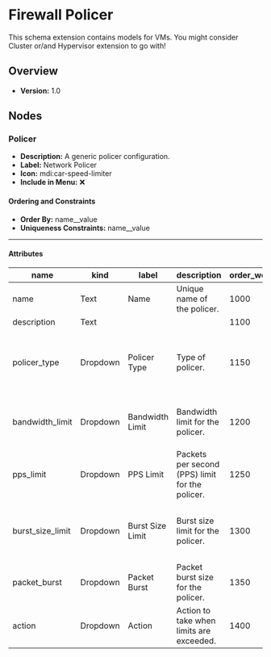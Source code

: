 # Firewall Policer

This schema extension contains models for VMs. You might consider Cluster or/and Hypervisor extension to go with!


## Overview
- **Version:** 1.0
## Nodes
### **Policer**
- **Description:** A generic policer configuration.
- **Label:** Network Policer
- **Icon:** mdi:car-speed-limiter
- **Include in Menu:** ❌

#### Ordering and Constraints
- **Order By:** name__value
- **Uniqueness Constraints:** name__value
---
#### Attributes
| name | kind | label | description | order_weight | unique | optional | choices |
| ---- | ---- | ----- | ----------- | ------------ | ------ | -------- | ------- |
| name | Text | Name | Unique name of the policer. | 1000 | True |  | `` |
| description | Text |  |  | 1100 |  | True | `` |
| policer_type | Dropdown | Policer Type | Type of policer. | 1150 |  | True | `bandwidth-policer, interface-policer, shared-policer, hierarchical-policer` |
| bandwidth_limit | Dropdown | Bandwidth Limit | Bandwidth limit for the policer. | 1200 |  | True | `500k, 2125k, 5250k, 10m, 20m, 30m, 50m, 75m, 100m, 200m, 300m, 1000m` |
| pps_limit | Dropdown | PPS Limit | Packets per second (PPS) limit for the policer. | 1250 |  | True | `500pps, 1000pps, 5000pps` |
| burst_size_limit | Dropdown | Burst Size Limit | Burst size limit for the policer. | 1300 |  | True | `50k, 100k, 128k, 256k, 512k, 1m, 1500k, 2m, 3m, 4m, 8m, 12m, 37m, 40m, 1000000k` |
| packet_burst | Dropdown | Packet Burst | Packet burst size for the policer. | 1350 |  | True | `1k, 5k, 10k` |
| action | Dropdown | Action | Action to take when limits are exceeded. | 1400 |  |  | `discard, drop, accept` |
